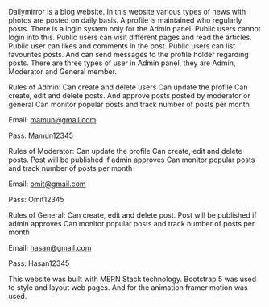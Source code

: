 Dailymirror is a blog website. In this website various types of news with photos  are posted on daily basis. A profile is maintained who regularly posts. There is a login system only for the Admin panel. Public users cannot login into this. Public users can visit different pages and read the articles. Public user can likes and comments in the post. Public users can list favourites posts. And can send messages to the profile holder regarding posts. There are three types of user in Admin panel, they are Admin, Moderator and General member.

Rules of Admin:
Can create and delete users
Can update the profile
Can create, edit and delete posts. And approve posts posted by moderator or general
Can monitor popular posts and track number of posts per month

Email: mamun@gmail.com

Pass: Mamun12345



Rules of Moderator:
Can update the profile
Can create, edit and delete posts. Post will be published if admin approves
Can monitor popular posts and track number of posts per month

Email: omit@gmail.com

Pass: Omit12345



Rules of General:
Can create, edit and delete post. Post will be published if admin approves
Can monitor popular posts and track number of posts per month

Email: hasan@gmail.com

Pass: Hasan12345



This website was built with MERN Stack technology. Bootstrap 5 was used to style and layout web pages. And for the animation framer motion was used.
